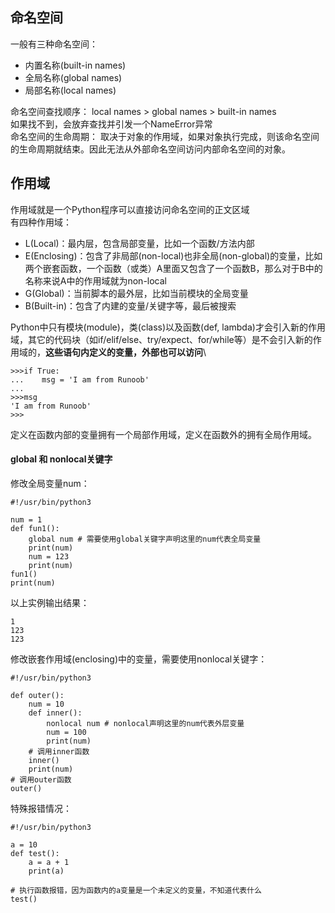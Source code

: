 ## 命名空间
一般有三种命名空间：
- 内置名称(built-in names)
- 全局名称(global names)
- 局部名称(local names)

命名空间查找顺序：
local names > global names > built-in names\
如果找不到，会放弃查找并引发一个NameError异常\
命名空间的生命周期：
取决于对象的作用域，如果对象执行完成，则该命名空间的生命周期就结束。因此无法从外部命名空间访问内部命名空间的对象。

## 作用域
作用域就是一个Python程序可以直接访问命名空间的正文区域\
有四种作用域：
- L(Local)：最内层，包含局部变量，比如一个函数/方法内部
- E(Enclosing)：包含了非局部(non-local)也非全局(non-global)的变量，比如两个嵌套函数，一个函数（或类）A里面又包含了一个函数B，那么对于B中的名称来说A中的作用域就为non-local
- G(Global)：当前脚本的最外层，比如当前模块的全局变量
- B(Built-in)：包含了内建的变量/关键字等，最后被搜索

Python中只有模块(module)，类(class)以及函数(def, lambda)才会引入新的作用域，其它的代码块（如if/elif/else、try/expect、for/while等）是不会引入新的作用域的，**这些语句内定义的变量，外部也可以访问**\
```
>>>if True:
...    msg = 'I am from Runoob'
...
>>>msg
'I am from Runoob'
>>>
```
定义在函数内部的变量拥有一个局部作用域，定义在函数外的拥有全局作用域。

#### global 和 nonlocal关键字
修改全局变量num：
```
#!/usr/bin/python3

num = 1
def fun1():
    global num # 需要使用global关键字声明这里的num代表全局变量
    print(num)
    num = 123
    print(num)
fun1()
print(num)
```
以上实例输出结果：
```
1
123
123
```
修改嵌套作用域(enclosing)中的变量，需要使用nonlocal关键字：
```
#!/usr/bin/python3

def outer():
    num = 10
    def inner():
        nonlocal num # nonlocal声明这里的num代表外层变量
        num = 100
        print(num)
    # 调用inner函数
    inner()
    print(num)
# 调用outer函数
outer()
```
特殊报错情况：
```
#!/usr/bin/python3

a = 10
def test():
    a = a + 1
    print(a)

# 执行函数报错，因为函数内的a变量是一个未定义的变量，不知道代表什么
test()
```
